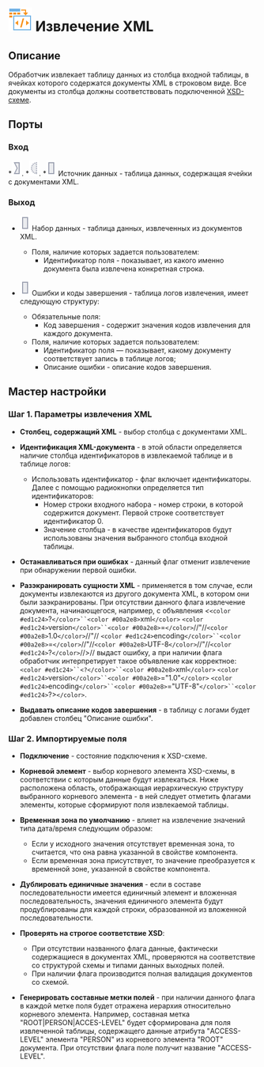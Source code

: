 # ![](../../media/app/icons/vendors/extractxml.svg) Извлечение XML

## Описание

Обработчик извлекает таблицу данных из столбца входной таблицы, в ячейках которого содержатся документы XML в строковом виде. Все документы из столбца должны соответствовать подключенной [XSD-схеме](https://ru.wikipedia.org/wiki/XML_Schema_(W3C)).

## Порты

### Вход

   *![](../../media/app/icons/ports/input_connection_inactive.svg).
   *![](../../media/app/icons/ports/optional_input_variable_inactive.svg).
   *![](../../media/app/icons/ports/input_table_inactive.svg) Источник данных - таблица данных, содержащая ячейки с документами XML.

### Выход

* ![](../../media/app/icons/ports/output_table_inactive.svg) Набор данных - таблица данных, извлеченных из документов XML.
  * Поля, наличие которых задается пользователем:
    * Идентификатор поля - показывает, из какого именно документа была извлечена конкретная строка.

* ![](../../media/app/icons/ports/output_table_inactive.svg) Ошибки и коды завершения - таблица логов извлечения, имеет следующую структуру:
  * Обязательные поля:
    * Код завершения - содержит значения кодов извлечения для каждого документа.
  * Поля, наличие которых задается пользователем:
    * Идентификатор поля — показывает, какому документу соответствует запись в таблице логов;
    * Описание ошибки - описание кодов завершения.

## Мастер настройки

### Шаг 1. Параметры извлечения XML

* **Столбец, содержащий XML** - выбор столбца с документами XML.

* **Идентификация XML-документа** - в этой области определяется наличие столбца идентификаторов в извлекаемой таблице и в таблице логов:
  * Использовать идентификатор - флаг включает идентификаторы. Далее с помощью радиокнопки определяется тип идентификаторов:
    * Номер строки входного набора - номер строки, в которой содержится документ. Первой строке соответствует идентификатор 0.
    * Значение столбца - в качестве идентификаторов будут использованы значения выбранного столбца входной таблицы.

* **Останавливаться при ошибках** - данный флаг отменит извлечение при обнаружении первой ошибки.

* **Разэкранировать сущности XML** - применяется в том случае, если документы извлекаются из другого документа XML, в котором они были заэкранированы. При отсутствии данного флага извлечение документа, начинающегося, например, с объявления *&lt;*`<color #ed1c24>`?`</color>``<color #00a2e8>`xml`</color>` `<color #ed1c24>`version`</color>``<color #00a2e8>`=`</color>`//&quot;//`<color #00a2e8>`1.0`</color>`//&quot;// `<color #ed1c24>`encoding`</color>``<color #00a2e8>`=`</color>`//&quot;//`<color #00a2e8>`UTF-8`</color>`//&quot;//`<color #ed1c24>`?`</color>`//&gt;// выдаст ошибку, а при наличии флага обработчик интерпретирует такое объявление как корректное: `<color #ed1c24>``<?</color>``<color #00a2e8>`xml`</color>` `<color #ed1c24>`version`</color>``<color #00a2e8>`="1.0"`</color>` `<color #ed1c24>`encoding`</color>``<color #00a2e8>`="UTF-8"`</color>``<color #ed1c24>`?>`</color>`.

* **Выдавать описание кодов завершения** - в таблицу с логами будет добавлен столбец "Описание ошибки".

### Шаг 2. Импортируемые поля

* **Подключение** - состояние подключения к XSD-схеме.

* **Корневой элемент** - выбор корневого элемента XSD-схемы, в соответствии с которым данные будут извлекаться. Ниже расположена область, отображающая иерархическую структуру выбранного корневого элемента - в ней следует отметить флагами элементы, которые сформируют поля извлекаемой таблицы.

* **Временная зона по умолчанию** - влияет на извлечение значений типа дата/время следующим образом:
  * Если у исходного значения отсутствует временная зона, то считается, что она равна указанной в свойстве компонента.
  * Если временная зона присутствует, то значение преобразуется к временной зоне, указанной в свойстве компонента.

* **Дублировать единичные значения** - если в составе последовательности имеется единичный элемент и вложенная последовательность, значения единичного элемента будут продублированы для каждой строки, образованной из вложенной последовательности.

* **Проверять на строгое соответствие XSD**:
  * При отсутствии названного флага данные, фактически содержащиеся в документах XML, проверяются на соответствие со структурой схемы и типами данных выходных полей.
  * При наличии флага производится полная валидация документов со схемой.

* **Генерировать составные метки полей** - при наличии данного флага в каждой метке поля будет отражена иерархия относительно корневого элемента. Например, составная метка "ROOT|PERSON|ACCES-LEVEL" будет сформирована для поля извлеченной таблицы, содержащего данные атрибута "ACCESS-LEVEL" элемента "PERSON" из корневого элемента "ROOT" документа. При отсутствии флага поле получит название "ACCESS-LEVEL".
